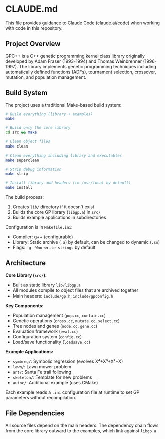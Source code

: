 # CLAUDE.md

This file provides guidance to Claude Code (claude.ai/code) when working with code in this repository.

## Project Overview

GPC++ is a C++ genetic programming kernel class library originally developed by Adam Fraser (1993-1994) and Thomas Weinbrenner (1996-1997). The library implements genetic programming techniques including automatically defined functions (ADFs), tournament selection, crossover, mutation, and population management.

## Build System

The project uses a traditional Make-based build system:

```bash
# Build everything (library + examples)
make

# Build only the core library
cd src && make

# Clean object files
make clean

# Clean everything including library and executables  
make superclean

# Strip debug information
make strip

# Install library and headers (to /usr/local by default)
make install
```

The build process:
1. Creates `lib/` directory if it doesn't exist
2. Builds the core GP library (`libgp.a`) in `src/`
3. Builds example applications in subdirectories

Configuration is in `Makefile.ini`:
- Compiler: g++ (configurable)
- Library: Static archive (`.a`) by default, can be changed to dynamic (`.so`)
- Flags: `-g -Wno-write-strings` by default

## Architecture

**Core Library (`src/`):**
- Built as static library `lib/libgp.a`
- All modules compile to object files that are archived together
- Main headers: `include/gp.h`, `include/gpconfig.h`

**Key Components:**
- Population management (`pop.cc`, `contain.cc`)
- Genetic operations (`cross.cc`, `mutate.cc`, `select.cc`)
- Tree nodes and genes (`node.cc`, `gene.cc`)
- Evaluation framework (`eval.cc`)
- Configuration system (`config.cc`)
- Load/save functionality (`loadsave.cc`)

**Example Applications:**
- `symbreg/`: Symbolic regression (evolves X⁴+X³+X²+X)
- `lawn/`: Lawn mower problem
- `ant/`: Santa Fe trail following
- `skeleton/`: Template for new problems
- `autoc/`: Additional example (uses CMake)

Each example reads a `.ini` configuration file at runtime to set GP parameters without recompilation.

## File Dependencies

All source files depend on the main headers. The dependency chain flows from the core library outward to the examples, which link against `libgp.a`.